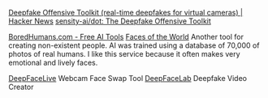 
[Deepfake Offensive Toolkit (real-time deepfakes for virtual cameras) | Hacker News](https://news.ycombinator.com/item?id=31650797)
[sensity-ai/dot: The Deepfake Offensive Toolkit](https://github.com/sensity-ai/dot)

[BoredHumans.com - Free AI Tools](https://boredhumans.com/)
[Faces of the World](https://boredhumans.com/faces.php)
Another tool for creating non-existent people. AI was trained using a database of 70,000 of photos of real humans. I like this service because it often makes very emotional and lively faces.

[DeepFaceLive](https://github.com/iperov/DeepFaceLive)
Webcam Face Swap Tool
[DeepFaceLab](https://github.com/iperov/DeepFaceLab)
Deepfake Video Creator
